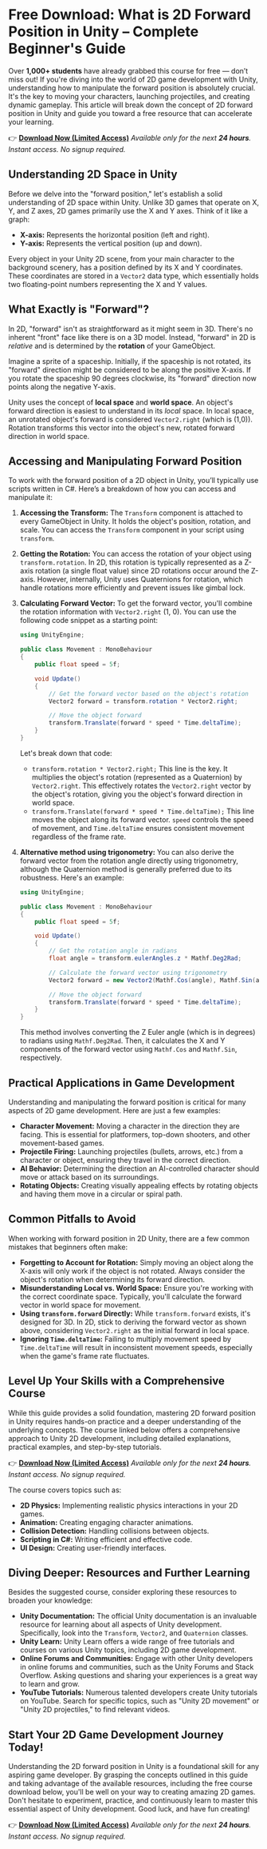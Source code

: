# Free Download: What is 2D Forward Position in Unity – Complete Beginner's Guide

Over **1,000+ students** have already grabbed this course for free — don’t miss out! If you're diving into the world of 2D game development with Unity, understanding how to manipulate the forward position is absolutely crucial. It's the key to moving your characters, launching projectiles, and creating dynamic gameplay. This article will break down the concept of 2D forward position in Unity and guide you toward a free resource that can accelerate your learning.

👉 [**Download Now (Limited Access)**](https://udemywork.com/what-is-2d-forward-position-in-unity)
_Available only for the next **24 hours**. Instant access. No signup required._

## Understanding 2D Space in Unity

Before we delve into the "forward position," let's establish a solid understanding of 2D space within Unity. Unlike 3D games that operate on X, Y, and Z axes, 2D games primarily use the X and Y axes. Think of it like a graph:

*   **X-axis:** Represents the horizontal position (left and right).
*   **Y-axis:** Represents the vertical position (up and down).

Every object in your Unity 2D scene, from your main character to the background scenery, has a position defined by its X and Y coordinates. These coordinates are stored in a `Vector2` data type, which essentially holds two floating-point numbers representing the X and Y values.

## What Exactly is "Forward"?

In 2D, "forward" isn't as straightforward as it might seem in 3D. There's no inherent "front" face like there is on a 3D model. Instead, "forward" in 2D is *relative* and is determined by the **rotation** of your GameObject.

Imagine a sprite of a spaceship. Initially, if the spaceship is not rotated, its "forward" direction might be considered to be along the positive X-axis. If you rotate the spaceship 90 degrees clockwise, its "forward" direction now points along the negative Y-axis.

Unity uses the concept of **local space** and **world space**. An object's forward direction is easiest to understand in its *local* space. In local space, an unrotated object's forward is considered `Vector2.right` (which is (1,0)). Rotation transforms this vector into the object's new, rotated forward direction in world space.

## Accessing and Manipulating Forward Position

To work with the forward position of a 2D object in Unity, you’ll typically use scripts written in C#. Here’s a breakdown of how you can access and manipulate it:

1.  **Accessing the Transform:** The `Transform` component is attached to every GameObject in Unity. It holds the object's position, rotation, and scale. You can access the `Transform` component in your script using `transform`.

2.  **Getting the Rotation:** You can access the rotation of your object using `transform.rotation`. In 2D, this rotation is typically represented as a Z-axis rotation (a single float value) since 2D rotations occur around the Z-axis. However, internally, Unity uses Quaternions for rotation, which handle rotations more efficiently and prevent issues like gimbal lock.

3.  **Calculating Forward Vector:** To get the forward vector, you'll combine the rotation information with `Vector2.right` (1, 0). You can use the following code snippet as a starting point:

    ```csharp
    using UnityEngine;

    public class Movement : MonoBehaviour
    {
        public float speed = 5f;

        void Update()
        {
            // Get the forward vector based on the object's rotation
            Vector2 forward = transform.rotation * Vector2.right;

            // Move the object forward
            transform.Translate(forward * speed * Time.deltaTime);
        }
    }
    ```

    Let's break down that code:

    *   `transform.rotation * Vector2.right;` This line is the key. It multiplies the object's rotation (represented as a Quaternion) by `Vector2.right`. This effectively rotates the `Vector2.right` vector by the object's rotation, giving you the object's forward direction in world space.
    *   `transform.Translate(forward * speed * Time.deltaTime);` This line moves the object along its forward vector.  `speed` controls the speed of movement, and `Time.deltaTime` ensures consistent movement regardless of the frame rate.

4. **Alternative method using trigonometry:** You can also derive the forward vector from the rotation angle directly using trigonometry, although the Quaternion method is generally preferred due to its robustness. Here's an example:

    ```csharp
    using UnityEngine;

    public class Movement : MonoBehaviour
    {
        public float speed = 5f;

        void Update()
        {
            // Get the rotation angle in radians
            float angle = transform.eulerAngles.z * Mathf.Deg2Rad;

            // Calculate the forward vector using trigonometry
            Vector2 forward = new Vector2(Mathf.Cos(angle), Mathf.Sin(angle));

            // Move the object forward
            transform.Translate(forward * speed * Time.deltaTime);
        }
    }
    ```

    This method involves converting the Z Euler angle (which is in degrees) to radians using `Mathf.Deg2Rad`. Then, it calculates the X and Y components of the forward vector using `Mathf.Cos` and `Mathf.Sin`, respectively.

## Practical Applications in Game Development

Understanding and manipulating the forward position is critical for many aspects of 2D game development. Here are just a few examples:

*   **Character Movement:** Moving a character in the direction they are facing. This is essential for platformers, top-down shooters, and other movement-based games.
*   **Projectile Firing:** Launching projectiles (bullets, arrows, etc.) from a character or object, ensuring they travel in the correct direction.
*   **AI Behavior:** Determining the direction an AI-controlled character should move or attack based on its surroundings.
*   **Rotating Objects:** Creating visually appealing effects by rotating objects and having them move in a circular or spiral path.

## Common Pitfalls to Avoid

When working with forward position in 2D Unity, there are a few common mistakes that beginners often make:

*   **Forgetting to Account for Rotation:** Simply moving an object along the X-axis will only work if the object is not rotated. Always consider the object's rotation when determining its forward direction.
*   **Misunderstanding Local vs. World Space:**  Ensure you're working with the correct coordinate space.  Typically, you'll calculate the forward vector in world space for movement.
*   **Using `transform.forward` Directly:** While `transform.forward` exists, it's designed for 3D. In 2D, stick to deriving the forward vector as shown above, considering `Vector2.right` as the initial forward in local space.
*   **Ignoring `Time.deltaTime`:**  Failing to multiply movement speed by `Time.deltaTime` will result in inconsistent movement speeds, especially when the game's frame rate fluctuates.

## Level Up Your Skills with a Comprehensive Course

While this guide provides a solid foundation, mastering 2D forward position in Unity requires hands-on practice and a deeper understanding of the underlying concepts. The course linked below offers a comprehensive approach to Unity 2D development, including detailed explanations, practical examples, and step-by-step tutorials.

👉 [**Download Now (Limited Access)**](https://udemywork.com/what-is-2d-forward-position-in-unity)
_Available only for the next **24 hours**. Instant access. No signup required._

The course covers topics such as:

*   **2D Physics:** Implementing realistic physics interactions in your 2D games.
*   **Animation:** Creating engaging character animations.
*   **Collision Detection:** Handling collisions between objects.
*   **Scripting in C#:** Writing efficient and effective code.
*   **UI Design:** Creating user-friendly interfaces.

## Diving Deeper: Resources and Further Learning

Besides the suggested course, consider exploring these resources to broaden your knowledge:

*   **Unity Documentation:** The official Unity documentation is an invaluable resource for learning about all aspects of Unity development. Specifically, look into the `Transform`, `Vector2`, and `Quaternion` classes.
*   **Unity Learn:** Unity Learn offers a wide range of free tutorials and courses on various Unity topics, including 2D game development.
*   **Online Forums and Communities:** Engage with other Unity developers in online forums and communities, such as the Unity Forums and Stack Overflow. Asking questions and sharing your experiences is a great way to learn and grow.
*   **YouTube Tutorials:** Numerous talented developers create Unity tutorials on YouTube. Search for specific topics, such as "Unity 2D movement" or "Unity 2D projectiles," to find relevant videos.

## Start Your 2D Game Development Journey Today!

Understanding the 2D forward position in Unity is a foundational skill for any aspiring game developer. By grasping the concepts outlined in this guide and taking advantage of the available resources, including the free course download below, you'll be well on your way to creating amazing 2D games. Don't hesitate to experiment, practice, and continuously learn to master this essential aspect of Unity development. Good luck, and have fun creating!

👉 [**Download Now (Limited Access)**](https://udemywork.com/what-is-2d-forward-position-in-unity)
_Available only for the next **24 hours**. Instant access. No signup required._

